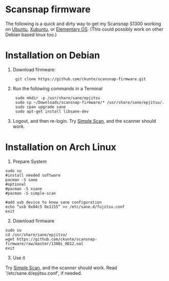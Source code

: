 # Scansnap firmware

The following is a quick and dirty way to get my Scansnap S1300 working on [Ubuntu][u], [Xubuntu][x], or [Elementary OS][e]. (This could possibly work on other Debian based linux too.)

# Installation on Debian

1. Download firmware:

        git clone https://github.com/ckunte/scansnap-firmware.git

2. Run the following commands in a Terminal

        sudo mkdir -p /usr/share/sane/epjitsu
        sudo cp ~/Downloads/scansnap-firmware/* /usr/share/sane/epjitsu/.
        sudo cpan upgrade sane
        sudo apt-get install libsane-dev
        
3. Logout, and then re-login. Try [Simple Scan][ss], and the scanner should work.

[u]: http://www.ubuntu.com/
[x]: http://xubuntu.org/
[e]: http://elementary.io/ "elementary OS"
[ss]: https://launchpad.net/simple-scan "Simple Scanning Utility."

# Installation on Arch Linux

1. Prepare System

```
sudo su
#install needed software
pacman -S sane
#optional
#pacman -S xsane
#pacman -S simple-scan

#add usb device to know sane configuration
echo “usb 0x04c5 0x1155” >> /etc/sane.d/fujitsu.conf
exit
```

2. Download firmware

```
sudo su
cd /usr/share/sane/epjitsu/
wget https://github.com/ckunte/scansnap-firmware/raw/master/1300i_0D12.nal
exit
```

3. Use it

Try [Simple Scan][ss], and the scanner should work.
Read '/etc/sane.d/epjitsu.conf', if needed.
